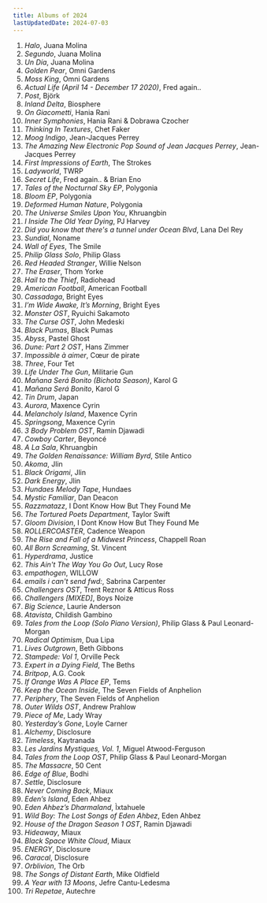 ```yaml
---
title: Albums of 2024
lastUpdatedDate: 2024-07-03
---
```


1. _Halo_, Juana Molina
2. _Segundo_, Juana Molina
3. _Un Día_, Juana Molina
4. _Golden Pear_, Omni Gardens
5. _Moss King_, Omni Gardens
6. _Actual Life (April 14 - December 17 2020)_, Fred again..
7. _Post_, Björk
8. _Inland Delta_, Biosphere
9. _On Giacometti_, Hania Rani
10. _Inner Symphonies_, Hania Rani & Dobrawa Czocher
11. _Thinking In Textures_, Chet Faker
12. _Moog Indigo_, Jean-Jacques Perrey
13. _The Amazing New Electronic Pop Sound of Jean Jacques Perrey_, Jean-Jacques Perrey
14. _First Impressions of Earth_, The Strokes
15. _Ladyworld_, TWRP
16. _Secret Life_, Fred again.. & Brian Eno
17. _Tales of the Nocturnal Sky EP_, Polygonia
18. _Bloom EP_, Polygonia
19. _Deformed Human Nature_, Polygonia
20. _The Universe Smiles Upon You_, Khruangbin
21. _I Inside The Old Year Dying_, PJ Harvey
22. _Did you know that there's a tunnel under Ocean Blvd_, Lana Del Rey
23. _Sundial_, Noname
24. _Wall of Eyes_, The Smile
25. _Philip Glass Solo_, Philip Glass
26. _Red Headed Stranger_, Willie Nelson
27. _The Eraser_, Thom Yorke
28. _Hail to the Thief_, Radiohead
29. _American Football_, American Football
30. _Cassadaga_, Bright Eyes
31. _I’m Wide Awake, It’s Morning_, Bright Eyes
32. _Monster OST_, Ryuichi Sakamoto
33. _The Curse OST_, John Medeski
34. _Black Pumas_, Black Pumas
35. _Abyss_, Pastel Ghost
36. _Dune: Part 2 OST_, Hans Zimmer
37. _Impossible à aimer_, Cœur de pirate
38. _Three_, Four Tet
39. _Life Under The Gun_, Militarie Gun
40. _Mañana Será Bonito (Bichota Season)_, Karol G
41. _Mañana Será Bonito_, Karol G
42. _Tin Drum_, Japan
43. _Aurora_, Maxence Cyrin
44. _Melancholy Island_, Maxence Cyrin
45. _Springsong_, Maxence Cyrin
46. _3 Body Problem OST_, Ramin Djawadi
47. _Cowboy Carter_, Beyoncé
48. _A La Sala_, Khruangbin
49. _The Golden Renaissance: William Byrd_, Stile Antico
50. _Akoma_, Jlin
51. _Black Origami_, Jlin
52. _Dark Energy_, Jlin
53. _Hundaes Melody Tape_, Hundaes
54. _Mystic Familiar_, Dan Deacon
55. _Razzmatazz_, I Dont Know How But They Found Me
56. _The Tortured Poets Department_, Taylor Swift
57. _Gloom Division_, I Dont Know How But They Found Me
58. _ROLLERCOASTER_, Cadence Weapon
59. _The Rise and Fall of a Midwest Princess_, Chappell Roan
60. _All Born Screaming_, St. Vincent
61. _Hyperdrama_, Justice
62. _This Ain't The Way You Go Out_, Lucy Rose
63. _empathogen_, WILLOW
64. _emails i can't send fwd:_, Sabrina Carpenter
65. _Challengers OST_, Trent Reznor & Atticus Ross
66. _Challengers [MIXED]_, Boys Noize
67. _Big Science_, Laurie Anderson
68. _Atavista_, Childish Gambino
69. _Tales from the Loop (Solo Piano Version)_, Philip Glass & Paul Leonard-Morgan
70. _Radical Optimism_, Dua Lipa
71. _Lives Outgrown_, Beth Gibbons
72. _Stampede: Vol 1_, Orville Peck
73. _Expert in a Dying Field_, The Beths
74. _Britpop_, A.G. Cook
75. _If Orange Was A Place EP_, Tems
76. _Keep the Ocean Inside_, The Seven Fields of Anphelion
77. _Periphery_, The Seven Fields of Anphelion
78. _Outer Wilds OST_, Andrew Prahlow
79. _Piece of Me_, Lady Wray
80. _Yesterday’s Gone_, Loyle Carner
81. _Alchemy_, Disclosure
82. _Timeless_, Kaytranada
83. _Les Jardins Mystiques, Vol. 1_, Miguel Atwood-Ferguson
84. _Tales from the Loop OST_, Philip Glass & Paul Leonard-Morgan
85. _The Massacre_, 50 Cent
86. _Edge of Blue_, Bodhi
87. _Settle_, Disclosure
88. _Never Coming Back_, Miaux
89. _Eden’s Island_, Eden Ahbez
90. _Eden Ahbez’s Dharmaland_, Ìxtahuele
91. _Wild Boy: The Lost Songs of Eden Ahbez_, Eden Ahbez
92. _House of the Dragon Season 1 OST_, Ramin Djawadi
93. _Hideaway_, Miaux
94. _Black Space White Cloud_, Miaux
95. _ENERGY_, Disclosure
96. _Caracal_, Disclosure
97. _Orblivion_, The Orb
98. _The Songs of Distant Earth_, Mike Oldfield
99. _A Year with 13 Moons_, Jefre Cantu-Ledesma
100. _Tri Repetae_, Autechre